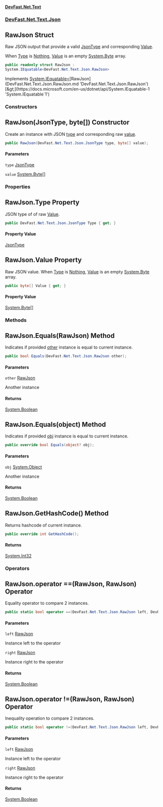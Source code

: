 #### [DevFast.Net.Text](index.md 'index')
### [DevFast.Net.Text.Json](DevFast.Net.Text.Json.md 'DevFast.Net.Text.Json')

## RawJson Struct

Raw JSON output that provide a valid [JsonType](DevFast.Net.Text.Json.JsonType.md 'DevFast.Net.Text.Json.JsonType') and corresponding
[Value](DevFast.Net.Text.Json.RawJson.md#DevFast.Net.Text.Json.RawJson.Value 'DevFast.Net.Text.Json.RawJson.Value').

When [Type](DevFast.Net.Text.Json.RawJson.md#DevFast.Net.Text.Json.RawJson.Type 'DevFast.Net.Text.Json.RawJson.Type') is [Nothing](DevFast.Net.Text.Json.JsonType.md#DevFast.Net.Text.Json.JsonType.Nothing 'DevFast.Net.Text.Json.JsonType.Nothing'), [Value](DevFast.Net.Text.Json.RawJson.md#DevFast.Net.Text.Json.RawJson.Value 'DevFast.Net.Text.Json.RawJson.Value') is
an empty [System.Byte](https://docs.microsoft.com/en-us/dotnet/api/System.Byte 'System.Byte') array.

```csharp
public readonly struct RawJson :
System.IEquatable<DevFast.Net.Text.Json.RawJson>
```

Implements [System.IEquatable&lt;](https://docs.microsoft.com/en-us/dotnet/api/System.IEquatable-1 'System.IEquatable`1')[RawJson](DevFast.Net.Text.Json.RawJson.md 'DevFast.Net.Text.Json.RawJson')[&gt;](https://docs.microsoft.com/en-us/dotnet/api/System.IEquatable-1 'System.IEquatable`1')
### Constructors

<a name='DevFast.Net.Text.Json.RawJson.RawJson(DevFast.Net.Text.Json.JsonType,byte[])'></a>

## RawJson(JsonType, byte[]) Constructor

Create an instance with JSON [type](DevFast.Net.Text.Json.RawJson.md#DevFast.Net.Text.Json.RawJson.RawJson(DevFast.Net.Text.Json.JsonType,byte[]).type 'DevFast.Net.Text.Json.RawJson.RawJson(DevFast.Net.Text.Json.JsonType, byte[]).type') and corresponding raw [value](DevFast.Net.Text.Json.RawJson.md#DevFast.Net.Text.Json.RawJson.RawJson(DevFast.Net.Text.Json.JsonType,byte[]).value 'DevFast.Net.Text.Json.RawJson.RawJson(DevFast.Net.Text.Json.JsonType, byte[]).value').

```csharp
public RawJson(DevFast.Net.Text.Json.JsonType type, byte[] value);
```
#### Parameters

<a name='DevFast.Net.Text.Json.RawJson.RawJson(DevFast.Net.Text.Json.JsonType,byte[]).type'></a>

`type` [JsonType](DevFast.Net.Text.Json.JsonType.md 'DevFast.Net.Text.Json.JsonType')

<a name='DevFast.Net.Text.Json.RawJson.RawJson(DevFast.Net.Text.Json.JsonType,byte[]).value'></a>

`value` [System.Byte](https://docs.microsoft.com/en-us/dotnet/api/System.Byte 'System.Byte')[[]](https://docs.microsoft.com/en-us/dotnet/api/System.Array 'System.Array')
### Properties

<a name='DevFast.Net.Text.Json.RawJson.Type'></a>

## RawJson.Type Property

JSON type of of raw [Value](DevFast.Net.Text.Json.RawJson.md#DevFast.Net.Text.Json.RawJson.Value 'DevFast.Net.Text.Json.RawJson.Value').

```csharp
public DevFast.Net.Text.Json.JsonType Type { get; }
```

#### Property Value
[JsonType](DevFast.Net.Text.Json.JsonType.md 'DevFast.Net.Text.Json.JsonType')

<a name='DevFast.Net.Text.Json.RawJson.Value'></a>

## RawJson.Value Property

Raw JSON value. When [Type](DevFast.Net.Text.Json.RawJson.md#DevFast.Net.Text.Json.RawJson.Type 'DevFast.Net.Text.Json.RawJson.Type') is [Nothing](DevFast.Net.Text.Json.JsonType.md#DevFast.Net.Text.Json.JsonType.Nothing 'DevFast.Net.Text.Json.JsonType.Nothing'), [Value](DevFast.Net.Text.Json.RawJson.md#DevFast.Net.Text.Json.RawJson.Value 'DevFast.Net.Text.Json.RawJson.Value') is
an empty [System.Byte](https://docs.microsoft.com/en-us/dotnet/api/System.Byte 'System.Byte') array.

```csharp
public byte[] Value { get; }
```

#### Property Value
[System.Byte](https://docs.microsoft.com/en-us/dotnet/api/System.Byte 'System.Byte')[[]](https://docs.microsoft.com/en-us/dotnet/api/System.Array 'System.Array')
### Methods

<a name='DevFast.Net.Text.Json.RawJson.Equals(DevFast.Net.Text.Json.RawJson)'></a>

## RawJson.Equals(RawJson) Method

Indicates if provided [other](DevFast.Net.Text.Json.RawJson.md#DevFast.Net.Text.Json.RawJson.Equals(DevFast.Net.Text.Json.RawJson).other 'DevFast.Net.Text.Json.RawJson.Equals(DevFast.Net.Text.Json.RawJson).other') instance is equal to current instance.

```csharp
public bool Equals(DevFast.Net.Text.Json.RawJson other);
```
#### Parameters

<a name='DevFast.Net.Text.Json.RawJson.Equals(DevFast.Net.Text.Json.RawJson).other'></a>

`other` [RawJson](DevFast.Net.Text.Json.RawJson.md 'DevFast.Net.Text.Json.RawJson')

Another instance

#### Returns
[System.Boolean](https://docs.microsoft.com/en-us/dotnet/api/System.Boolean 'System.Boolean')

<a name='DevFast.Net.Text.Json.RawJson.Equals(object)'></a>

## RawJson.Equals(object) Method

Indicates if provided [obj](DevFast.Net.Text.Json.RawJson.md#DevFast.Net.Text.Json.RawJson.Equals(object).obj 'DevFast.Net.Text.Json.RawJson.Equals(object).obj') instance is equal to current instance.

```csharp
public override bool Equals(object? obj);
```
#### Parameters

<a name='DevFast.Net.Text.Json.RawJson.Equals(object).obj'></a>

`obj` [System.Object](https://docs.microsoft.com/en-us/dotnet/api/System.Object 'System.Object')

Another instance

#### Returns
[System.Boolean](https://docs.microsoft.com/en-us/dotnet/api/System.Boolean 'System.Boolean')

<a name='DevFast.Net.Text.Json.RawJson.GetHashCode()'></a>

## RawJson.GetHashCode() Method

Returns hashcode of current instance.

```csharp
public override int GetHashCode();
```

#### Returns
[System.Int32](https://docs.microsoft.com/en-us/dotnet/api/System.Int32 'System.Int32')
### Operators

<a name='DevFast.Net.Text.Json.RawJson.op_Equality(DevFast.Net.Text.Json.RawJson,DevFast.Net.Text.Json.RawJson)'></a>

## RawJson.operator ==(RawJson, RawJson) Operator

Equality operator to compare 2 instances.

```csharp
public static bool operator ==(DevFast.Net.Text.Json.RawJson left, DevFast.Net.Text.Json.RawJson right);
```
#### Parameters

<a name='DevFast.Net.Text.Json.RawJson.op_Equality(DevFast.Net.Text.Json.RawJson,DevFast.Net.Text.Json.RawJson).left'></a>

`left` [RawJson](DevFast.Net.Text.Json.RawJson.md 'DevFast.Net.Text.Json.RawJson')

Instance left to the operator

<a name='DevFast.Net.Text.Json.RawJson.op_Equality(DevFast.Net.Text.Json.RawJson,DevFast.Net.Text.Json.RawJson).right'></a>

`right` [RawJson](DevFast.Net.Text.Json.RawJson.md 'DevFast.Net.Text.Json.RawJson')

Instance right to the operator

#### Returns
[System.Boolean](https://docs.microsoft.com/en-us/dotnet/api/System.Boolean 'System.Boolean')

<a name='DevFast.Net.Text.Json.RawJson.op_Inequality(DevFast.Net.Text.Json.RawJson,DevFast.Net.Text.Json.RawJson)'></a>

## RawJson.operator !=(RawJson, RawJson) Operator

Inequality operation to compare 2 instances.

```csharp
public static bool operator !=(DevFast.Net.Text.Json.RawJson left, DevFast.Net.Text.Json.RawJson right);
```
#### Parameters

<a name='DevFast.Net.Text.Json.RawJson.op_Inequality(DevFast.Net.Text.Json.RawJson,DevFast.Net.Text.Json.RawJson).left'></a>

`left` [RawJson](DevFast.Net.Text.Json.RawJson.md 'DevFast.Net.Text.Json.RawJson')

Instance left to the operator

<a name='DevFast.Net.Text.Json.RawJson.op_Inequality(DevFast.Net.Text.Json.RawJson,DevFast.Net.Text.Json.RawJson).right'></a>

`right` [RawJson](DevFast.Net.Text.Json.RawJson.md 'DevFast.Net.Text.Json.RawJson')

Instance right to the operator

#### Returns
[System.Boolean](https://docs.microsoft.com/en-us/dotnet/api/System.Boolean 'System.Boolean')